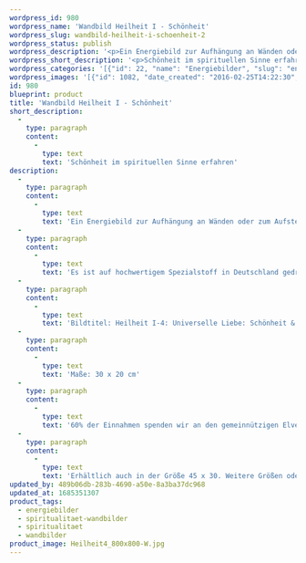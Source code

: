 ```yaml
---
wordpress_id: 980
wordpress_name: 'Wandbild Heilheit I - Schönheit'
wordpress_slug: wandbild-heilheit-i-schoenheit-2
wordpress_status: publish
wordpress_description: '<p>Ein Energiebild zur Aufhängung an Wänden oder zum Aufstellen im Raum mit einem aktivierbaren Informationsfeld zu: Heilheit - Universelle Liebe - Schönheit  - Zuversicht: Aktivierung eines Zustands inneren Heilseins. Bewusstseins für die eigene Schönheit erlangen und dafür, dass alles "gut" ist, wie es ist. Wahrnehmungsfähigkeit für das, was stimmig, intakt und förderlich ist vertiefen. Wie sämtliche Bilder aus der Reihe ''Heilheit'' repräsentiert auch dieses das angemessene Gefühl, eingebunden zu sein in das, was wir universelle Liebe nennen.</p><p>Es ist auf hochwertigem Spezialstoff in Deutschland gedruckt und sorgfältig in Handarbeit auf Holzkeilrahmen aufgezogen. Laut Herstellerangaben ist der farbintensive Druck 70 Jahre lichtecht, waschbar und in einem umweltorientierten Verfahren hergestellt. Der Oberstoff ist mit einer Spezialbeschichtung unterfüttert, so dass, bei Aufhängung an der Wand, der rückseitige Holzrahmen auch bei hellen Farben unsichtbar ist.</p><p>Bildtitel: Heilheit I-4: Universelle Liebe: Schönheit &amp; Zuversicht. Reihe: Heilheit</p><p>Maße: 30 x 20 cm</p><p>60% der Einnahmen spenden wir an den <a href="http://www.elveden.de/foerderverein/">gemeinnützigen Elveden Förderverein e.V.</a></p><p>Erhältlich auch in der Größe 45 x 30. Weitere Größen oder andere Seitenverhältnisse, sind bis 200 cm individuell für Sie innerhalb weniger Tage herstellbar. Bitte kontaktieren Sie uns hierfür unter <a href="mailto:info@elvedenverlag.de">info@elvedenverlag.de</a>.</p><p><a href="https://my.feenbaum.de/anwendung-energie-wandbilder/">Anwendungshinweise</a>      <a href="https://my.feenbaum.de/produktinformation-wandbilder/">Produktinformationen</a></p>'
wordpress_short_description: '<p>Schönheit im spirituellen Sinne erfahren</p>'
wordpress_categories: '[{"id": 22, "name": "Energiebilder", "slug": "energiebilder"}, {"id": 42, "name": "Spiritualit\u00e4t", "slug": "spiritualitaet-wandbilder"}, {"id": 36, "name": "Spiritualit\u00e4t", "slug": "spiritualitaet"}, {"id": 24, "name": "Wandbilder", "slug": "wandbilder"}]'
wordpress_images: '[{"id": 1082, "date_created": "2016-02-25T14:22:30", "date_created_gmt": "2016-02-25T12:22:30", "date_modified": "2016-02-25T14:22:30", "date_modified_gmt": "2016-02-25T12:22:30", "src": "https://my.feenbaum.de/wp-content/uploads/2016/02/Heilheit4_800x800-W.jpg", "name": "Heilheit4_800x800-W", "alt": ""}]'
id: 980
blueprint: product
title: 'Wandbild Heilheit I - Schönheit'
short_description:
  -
    type: paragraph
    content:
      -
        type: text
        text: 'Schönheit im spirituellen Sinne erfahren'
description:
  -
    type: paragraph
    content:
      -
        type: text
        text: 'Ein Energiebild zur Aufhängung an Wänden oder zum Aufstellen im Raum mit einem aktivierbaren Informationsfeld zu: Heilheit - Universelle Liebe - Schönheit  - Zuversicht: Aktivierung eines Zustands inneren Heilseins. Bewusstseins für die eigene Schönheit erlangen und dafür, dass alles "gut" ist, wie es ist. Wahrnehmungsfähigkeit für das, was stimmig, intakt und förderlich ist vertiefen. Wie sämtliche Bilder aus der Reihe ''Heilheit'' repräsentiert auch dieses das angemessene Gefühl, eingebunden zu sein in das, was wir universelle Liebe nennen.'
  -
    type: paragraph
    content:
      -
        type: text
        text: 'Es ist auf hochwertigem Spezialstoff in Deutschland gedruckt und sorgfältig in Handarbeit auf Holzkeilrahmen aufgezogen. Laut Herstellerangaben ist der farbintensive Druck 70 Jahre lichtecht, waschbar und in einem umweltorientierten Verfahren hergestellt. Der Oberstoff ist mit einer Spezialbeschichtung unterfüttert, so dass, bei Aufhängung an der Wand, der rückseitige Holzrahmen auch bei hellen Farben unsichtbar ist.'
  -
    type: paragraph
    content:
      -
        type: text
        text: 'Bildtitel: Heilheit I-4: Universelle Liebe: Schönheit & Zuversicht. Reihe: Heilheit'
  -
    type: paragraph
    content:
      -
        type: text
        text: 'Maße: 30 x 20 cm'
  -
    type: paragraph
    content:
      -
        type: text
        text: '60% der Einnahmen spenden wir an den gemeinnützigen Elveden Förderverein e.V.'
  -
    type: paragraph
    content:
      -
        type: text
        text: 'Erhältlich auch in der Größe 45 x 30. Weitere Größen oder andere Seitenverhältnisse, sind bis 200 cm individuell für Sie innerhalb weniger Tage herstellbar. Bitte kontaktieren Sie uns hierfür unter info@elvedenverlag.de.'
updated_by: 489b06db-283b-4690-a50e-8a3ba37dc968
updated_at: 1685351307
product_tags:
  - energiebilder
  - spiritualitaet-wandbilder
  - spiritualitaet
  - wandbilder
product_image: Heilheit4_800x800-W.jpg
---
```

